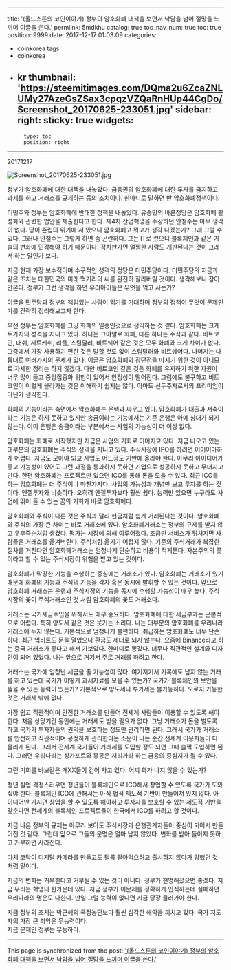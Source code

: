 
---
title: '(올드스톤의 코인이야기) 정부의 암호화폐 대책을 보면서 낙담을 넘어 절망을 느끼며 이글을 쓴다.'
permlink: 5mdkhu
catalog: true
toc_nav_num: true
toc: true
position: 9999
date: 2017-12-17 01:03:09
categories:
- coinkorea
tags:
- coinkorea
- kr
thumbnail: 'https://steemitimages.com/DQma2u6ZcaZNLUMy27AzeGsZSax3cpqzVZQaRnHUp44CgDo/Screenshot_20170625-233051.jpg'
sidebar:
    right:
        sticky: true
widgets:
    -
        type: toc
        position: right
---


20171217

![Screenshot_20170625-233051.jpg](https://steemitimages.com/DQma2u6ZcaZNLUMy27AzeGsZSax3cpqzVZQaRnHUp44CgDo/Screenshot_20170625-233051.jpg)

 정부가 암호화폐에 대한 대책을 내놓았다. 금융권의 암호화폐에 대한 투자를 금지하고 과세를 하고 거래소를 규제하는 등의 조치이다. 한마디로 말하면 반 암호화폐정책이다. 

더민주와 정부는 암호화폐에 반대한 정책을 내놓았다. 유승민의 바른정당은 암호화폐 활성화와 관련한 법안을 제출한다고 한다. 제4차 산업혁명을 주장하던 안철수는 아무 생각이 없다. 당이 존립의 위기에 서 있으니 암호화폐고 뭐고가 생각 나겠는가? 그래 그럴 수 있다. 그러나 안철수는 그렇게 하면 좀 곤란하다. 그는  IT로 컸으니 블록체인과 같은 기술의 변화에 민감해야 하기 때문이다. 정치판가면 멀쩡한 사람도 개판된다는 것이 그래서 하는 말인가 보다. 

지금 현재 가장 보수적이며 수구적인 성격의 정당은 더민주당이다. 더민주당의 지금과 같은 조치는 대한민국의 미래 먹거리의 씨를 완전히 잘라버릴 것이다. 생각해보니 잠이 안온다. 정부가 그런 생각을 하면 우리아이들은 무엇을 먹고 사는가?

이글을 민주당과 정부의 책임있는 사람이 읽기를 기대하며 정부의 정책이 무엇이 문제인가를 간략히 정리해보고자 한다. 

우선 정부는 암호화폐를 그냥 화폐의 일종인것으로 생각하는 것 같다. 암호화폐는 크게 두가지의 성격을 지니고 있다. 하나는 그야말로 화폐, 다른 하나는 주식과 같다. 비트코인, 대쉬, 제트케쉬, 리플, 스팀달러, 비트쉐어 같은 것은 모두 화폐와 크게 차이가 없다. 그중에서 가장 사용하기 편한 것은 말할 것도 없이 스팀달러와 비트쉐어다. 나머지는 나름대로 여러가지의 문제가 있다. 이글은 암호화폐의 장단점을 따지기 위한 것이 아니므로 자세한 정리는 하지 않겠다. 다만 비트코인 같은 것은 화폐를 유지하기 위한 자원이 너무 많이 들고 중앙집중화 위험이 있어서 안정성이 떨어진다. 그럼에도 불구하고 비트코인이 이렇게 올라가는 것은 이해하기 쉽지는 않다. 아마도 선두주자로서의 프리미엄이 아닌가 생각한다. 

화폐의 기능이라는 측면에서 암호화폐는 은행과 싸우고 있다. 암호화폐가 대출과 저축이라는 기능은 하지 못하고 있지만 송금이라는 기능에서는 기존 은행은 아예 상대가 되지 않는다. 이미 은행은 송금이라는 부분에서는 사업의 가능성이 더 이상 없다. 

암호화폐는 화폐로 시작했지만 지금은 사업의 기회로 이어지고 있다. 지금 나오고 있는 대부분의 암호화폐는 주식의 성격을 지니고 있다. 주식시장에 IPO를 하려면 어머어마하게 어렵다. 자금도 모아야 되고 사업도 어느정도 기반에 올라야 한다. 아무리 아이디어가 좋고 가능성이 있어도 그런 과정을 통과하지 못하면 기업으로 성공하지 못하고 무너지고 만다. 한편 암호화폐는 프로젝트만 있으면 ICO를 통해 돈을 모을 수 있다. 최근  ICO를 하는 암호화폐는 더 주식이나 마찬가지다. 사업의 가능성과 개념만 보고 투자를 하는 것이다. 엔젤투자와 비슷하다. 오히려 엔젤투자보다 훨씬 쉽다. 능력만 있으면 누구라도 사업에 뛰어 들 수 있는 꿈의 기회가 바로 암호화폐다.

암호화폐와 주식이 다른 것은 주식과 달리 현금처럼 쉽게 거래된다는 것이다. 암호화폐와 주식의 가장 큰 차이는 바로 거래소에 있다. 암호화폐거래소는 정부의 규제를 받지 않고 우후죽순처럼 생겼다. 평가는 시장에 의해 이루어졌다. 조금만 서비스가 뒤쳐지면 사람들은 거래소를 옮겨버린다. 주식처럼 옮기기 어렵지 않다. 기존의 주식거래가 복잡한 절차를 거친다면 암호화폐거래소는 엄청나게 단순하고 비용이 적게든다. 자본주의의 꽃이라고 할 수 있는 주식시장이 위협을 받고 있는 것이다. 

암호화폐가 막강한 기능을 수행하는 중심에는 거래소가 있다. 암호화폐는 거래소가 있기 때문에 화폐의 기능과 주식의 기능을 각자 혹은 동시에 발휘할 수 있는 것이다. 앞으로 암호화폐 거래소는 은행과 주식시장의 기능을 동시에 수행할 가능성이 매우 높다. 주식시장의 꽃이 주식거래소인 것 처럼 암호화폐의 꽃도 거래소다.

거래소는 국가세금수입을 위해서도 매우 중요하다. 암호화폐에 대한 세금부과는 근본적으로 어렵다. 특히 양도세 같은 것은 웃기는 소리다. 나는 대부분의 암호화폐를 우리나라 거래소에 두지 않는다. 기본적으로 엄청나게 불편하다. 취급하는 암호화폐도 너무 단순하다. 최근 업비트도 문을 열었으나 환금도 제대로 되지 않는다. 
요즘에  Binance라고 하는 중국 거래소가 좋다고 해서 가보았다. 한마디로 뽕갔다. 너무나 직관적인 설계와 디자인이 되어 있었다. 나는 앞으로 거기서 주로 거래를 하려고 한다.

거래소는 국가에 엄청난 세금을 줄 가능성이 많다. 여기저기서 기록에도 남지 않는 거래를 하고 있는데 국가가 어떻게 과세자료를 모을 수 있는가? 국가가 블록체인의 보안을 뚫을 수 있는 능력이 있는가? 기본적으로 양도세나 부가세는 불가능하다. 오로지 가능한 것은 거래세 밖에 없다. 

가장 쉽고 직관적이며 안전한 거래소를 만들어 전세계 사람들이 이용할 수 있도록 해야한다. 처음 상당기간 동안에는 거래세도 받을 필요가 없다. 그냥 거래소가 돈을 벌도록 하고 국가가 투자자들의 권익을 보호하는 정도만 관리하면 된다. 그래서 국가가 거래소를 안전하고 직관적이며 공정하게 관리한다는 소문이 나는 순간 전세계 이용자들이 다 몰리게 된다. 그래서 전세계 국가들이 거래세를 도입할 정도 되면 그때 슬쩍 도입하면 된다. 그러면 우리나라는 싱가포르와 홍콩은 저리가라 하는 금융의 중심지가 될 수 있다.

그런 기회를 바보같은 개XX들이 걷어 차고 있다. 어찌 화가 나지 않을 수 있는가?

청년 실업 걱정스러우면 청년들이 블록체인으로  ICO해서 창업할 수 있도록 국가가 도와줘야 한다. 블록체인  ICO에 관해서는 아직 법적 제도적 기반이 만들어져 있지 않다. 아이디어만 가지면 창업을 할 수 있도록 해야하고 투자자를 보호할 수 있는 제도적 기반을 갖춘다면 전세계의 블록체인 프로젝트들이 한국에서  ICO를 하려고 할 것이다. 

지금 나온 정부의 규제는 아무리 보아도 주식시장과 은행관계자들이 중심이 되어서 만들어진 것 같다. 그런데 앞으로 그들의 운명은 얼마 남지 않았다. 변화를 받아 들이지 못하고 거부하면 사라진다.

마치 코닥이 디지탈 카메라를 만들고도 필름 팔아먹으려고 출시하지 않다가 망했던 것 처럼 말이다. 

지금의 변화는 거부한다고 거부될 수 있는 것이 아니다. 정부가 현명해졌으면 좋겠다.
지금 우리는 혁명의 한가운데 있다. 지금 정부가 이문제를 정확하게 인식하는데 실패하면 우리나라의 명운도 다한다. 만일 그럴 능력이 없다면 지금 당장 물러가야 한다. 

지금 정부의 조치는 박근혜의 국정농단보다 훨씬 심각한 해악을 끼치고 있다. 
국가 지도자의 가장 큰 죄악은 무능력이다.  
지금 문재인 정부는 무능하다.

- - -

This page is synchronized from the post: ['(올드스톤의 코인이야기) 정부의 암호화폐 대책을 보면서 낙담을 넘어 절망을 느끼며 이글을 쓴다.'](https://steemit.com/@oldstone/5mdkhu)
